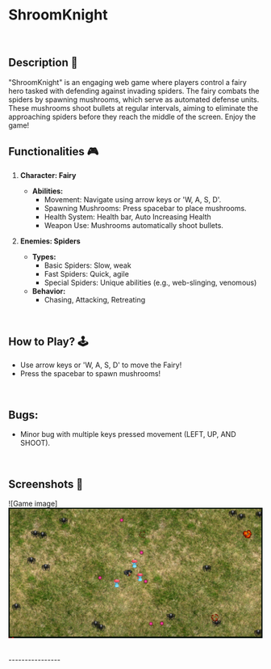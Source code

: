 # ShroomKnight

<br>

## **Description 📃**
"ShroomKnight" is an engaging web game where players control a fairy hero tasked with defending against invading spiders. The fairy combats the spiders by spawning mushrooms, which serve as automated defense units. These mushrooms shoot bullets at regular intervals, aiming to eliminate the approaching spiders before they reach the middle of the screen.  Enjoy the game!

## **Functionalities 🎮**


1. **Character: Fairy**
   - **Abilities:**
     - Movement: Navigate using arrow keys or 'W, A, S, D'.
     - Spawning Mushrooms: Press spacebar to place mushrooms.
     - Health System: Health bar, Auto Increasing Health
     - Weapon Use: Mushrooms automatically shoot bullets.

2. **Enemies: Spiders**
   - **Types:**
     - Basic Spiders: Slow, weak
     - Fast Spiders: Quick, agile
     - Special Spiders: Unique abilities (e.g., web-slinging, venomous)
   - **Behavior:**
     - Chasing, Attacking, Retreating 

<br>

## **How to Play? 🕹️**

- Use arrow keys or 'W, A, S, D' to move the Fairy!
- Press the spacebar to spawn mushrooms!

<br>

## **Bugs:**
* Minor bug with multiple keys pressed movement (LEFT, UP, AND SHOOT).

<br>

## **Screenshots 📸**

![Game image] <img src="../../assets/images/ShroomKnight.png">
<br>


<br>
----------------
